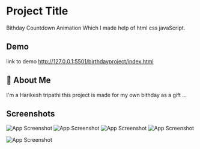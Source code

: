 # Project Title

Bithday Countdown Animation Which I made help of html css javaScript.

## Demo
link to demo 
http://127.0.0.1:5501/birthdayproject/index.html



## 🚀 About Me
I'm a Harikesh tripathi this project is made for my own bithday as a gift ...


## Screenshots
![App Screenshot](https://snipboard.io/rOveRg.jpg)
![App Screenshot](https://snipboard.io/ejXyLY.jpg)
![App Screenshot](https://snipboard.io/aK3BpA.jpg)
![App Screenshot](https://snipboard.io/dCUkoG.jpg)

![App Screenshot]()
